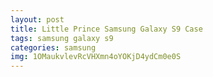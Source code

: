 ```yaml
---
layout: post
title: Little Prince Samsung Galaxy S9 Case
tags: samsung galaxy s9
categories: samsung
img: 1OMaukvlevRcVHXmn4oYOKjD4ydCm0e0S
---
```

